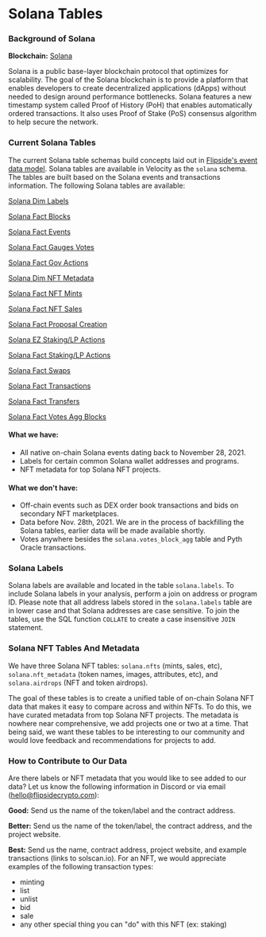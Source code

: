# Solana Tables

### Background of Solana

**Blockchain:** [Solana](https://solana.com/)

Solana is a public base-layer blockchain protocol that optimizes for scalability. The goal of the Solana blockchain is to provide a platform that enables developers to create decentralized applications (dApps) without needed to design around performance bottlenecks. Solana features a new timestamp system called Proof of History (PoH) that enables automatically ordered transactions. It also uses Proof of Stake (PoS) consensus algorithm to help secure the network.&#x20;

### Current Solana Tables

The current Solana table schemas build concepts laid out in [Flipside's event data model](broken-reference). Solana tables are available in Velocity as the `solana` schema. The tables are built based on the Solana events and transactions information. The following Solana tables are available:

[Solana Dim Labels](solana-dim-labels.md)

[Solana Fact Blocks](solana-fact-blocks-table.md)

[Solana Fact Events](solana-fact-events-table.md)&#x20;

[Solana Fact Gauges Votes](solana-fact-gauges-votes.md)

[Solana Fact Gov Actions](solana-fact-gov-actions.md)

[Solana Dim NFT Metadata](solana-dim-nft-metadata-table.md)

[Solana Fact NFT Mints](solana-fact-nft-mints.md)

[Solana Fact NFT Sales](solana-fact-nft-sales.md)

[Solana Fact Proposal Creation](solana-fact-proposal-creation.md)

[Solana EZ Staking/LP Actions](solana-ez-staking-lp-actions.md)

[Solana Fact Staking/LP Actions](solana-fact-staking-lp-actions.md)

[Solana Fact Swaps](solana-fact-swaps.md)

[Solana Fact Transactions](solana-fact-transactions-table.md)

[Solana Fact Transfers](solana-fact-transfers-table.md#table-schema)

[Solana Fact Votes Agg Blocks](solana-fact-votes-block-agg.md)&#x20;

#### What we have:

* All native on-chain Solana events dating back to November 28, 2021.&#x20;
* Labels for certain common Solana wallet addresses and programs.&#x20;
* NFT metadata for top Solana NFT projects.&#x20;

#### What we don't have:&#x20;

* Off-chain events such as DEX order book transactions and bids on secondary NFT marketplaces.&#x20;
* Data before Nov. 28th, 2021. We are in the process of backfilling the Solana tables, earlier data will be made available shortly.&#x20;
* Votes anywhere besides the `solana.votes_block_agg` table and Pyth Oracle transactions.

### Solana Labels&#x20;

Solana labels are available and located in the table `solana.labels`. To include Solana labels in your analysis, perform a join on address or program ID. Please note that all address labels stored in the `solana.labels` table are in lower case and that Solana addresses are case sensitive. To join the tables, use the SQL function `COLLATE` to create a case insensitive `JOIN` statement.&#x20;

### Solana NFT Tables And Metadata

We have three Solana NFT tables: `solana.nfts` (mints, sales, etc), `solana.nft_metadata` (token names, images, attributes, etc), and `solana.airdrops` (NFT and token airdrops).

The goal of these tables is to create a unified table of on-chain Solana NFT data that makes it easy to compare across and within NFTs. To do this, we have curated metadata from top Solana NFT projects. The metadata is nowhere near comprehensive, we add projects one or two at a time. That being said, we want these tables to be interesting to our community and would love feedback and recommendations for projects to add.&#x20;

### How to Contribute to Our Data

Are there labels or NFT metadata that you would like to see added to our data? Let us know the following information in Discord or via email (hello@flipsidecrypto.com):&#x20;

**Good:** Send us the name of the token/label and the contract address.&#x20;

**Better:** Send us the name of the token/label, the contract address, and the project website.

**Best:** Send us the name, contract address, project website, and example transactions (links to solscan.io). For an NFT, we would appreciate examples of the following transaction types:&#x20;

* minting
* list
* unlist
* bid
* sale
* any other special thing you can "do" with this NFT (ex: staking)
